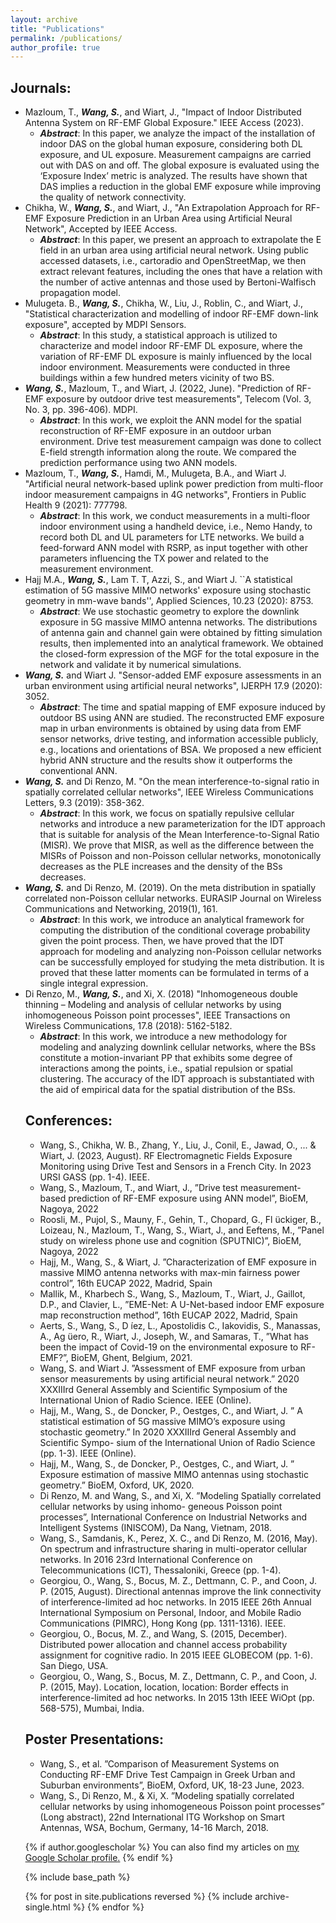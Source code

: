 ```yaml
---
layout: archive
title: "Publications"
permalink: /publications/
author_profile: true
---
```


<h2>Journals:</h2>

<ul>
  <li>Mazloum, T., <em><strong>Wang, S.</strong></em>, and Wiart, J., "Impact of Indoor Distributed Antenna System on RF-EMF Global Exposure." IEEE Access (2023).
    <ul><li><em><strong>Abstract</strong></em>: In this paper, we analyze the impact of the installation of indoor DAS on the global human exposure, considering both DL exposure, and UL exposure. Measurement campaigns are carried out with DAS on and off. The global exposure is evaluated using the ‘Exposure Index’ metric is analyzed. The results have shown that DAS implies a reduction in the global EMF exposure while improving the quality of network connectivity.</li></ul>
  </li>
  
  <newline>  
  <newline>
  <li>Chikha, W., <em><strong>Wang, S.</strong></em>, and Wiart, J., "An Extrapolation Approach for RF-EMF Exposure Prediction in an Urban Area using Artificial Neural Network", Accepted by IEEE Access.
    <ul><li><em><strong>Abstract</strong></em>: In this paper, we present an approach to extrapolate the E field in an urban area using artificial neural network. Using public accessed datasets, i.e., cartoradio and OpenStreetMap, we then extract relevant features, including the ones that have a relation with the number of active antennas and those used by Bertoni-Walfisch propagation model.</li></ul>
  </li>
  
  <newline>  
  <newline>
  <li>Mulugeta. B., <em><strong>Wang, S.</strong></em>, Chikha, W., Liu, J., Roblin, C., and Wiart, J., "Statistical characterization and modelling of indoor RF-EMF down-link exposure", accepted by MDPI Sensors.
    <ul><li><em><strong>Abstract</strong></em>: In this study, a statistical approach is utilized to characterize and model indoor RF-EMF DL exposure, where the variation of RF-EMF DL exposure is mainly influenced by the local indoor environment. Measurements were conducted in three buildings within a few hundred meters vicinity of two BS.</li></ul>
  </li>

  <newline>  
  <newline>
  <li><em><strong>Wang, S.</strong></em>, Mazloum, T., and Wiart, J. (2022, June). "Prediction of RF-EMF exposure by outdoor drive test measurements", Telecom (Vol. 3, No. 3, pp. 396-406). MDPI.
    <ul><li><em><strong>Abstract</strong></em>: In this work, we exploit the ANN model for the spatial reconstruction of RF-EMF exposure in an outdoor urban environment. Drive test measurement campaign was done to collect E-field strength information along the route. We compared the prediction performance using two ANN models.</li></ul>
  </li>

  <newline>  
  <newline>
  <li>Mazloum, T., <em><strong>Wang, S.</strong></em>, Hamdi, M., Mulugeta, B.A., and Wiart J. "Artificial neural network-based uplink power prediction from multi-floor indoor measurement campaigns in 4G networks", Frontiers in Public Health 9 (2021): 777798.
    <ul><li><em><strong>Abstract</strong></em>: In this work, we conduct measurements in a multi-floor indoor environment using a handheld device, i.e., Nemo Handy, to record both DL and UL parameters for LTE networks. We build a feed-forward ANN model with RSRP, as input together with other parameters influencing the TX power and related to the measurement environment.</li></ul>
  </li>

  <newline>  
  <newline>
  <li>Hajj M.A., <em><strong>Wang, S.</strong></em>, Lam T. T, Azzi, S., and Wiart J. ``A statistical estimation of 5G massive MIMO networks' exposure using stochastic geometry in mm-wave bands'', Applied Sciences, 10.23 (2020): 8753.
    <ul><li><em><strong>Abstract</strong></em>: We use stochastic geometry to explore the downlink exposure in 5G massive MIMO antenna networks. The distributions of antenna gain and channel gain were obtained by fitting simulation results, then implemented into an analytical framework. We obtained the closed-form expression of the MGF for the total exposure in the network and validate it by numerical simulations.
</li></ul>
  </li>

  <newline>  
  <newline>
  <li><em><strong>Wang, S.</strong></em> and Wiart J. "Sensor-added EMF exposure assessments in an urban environment using artificial neural networks", IJERPH 17.9 (2020): 3052.
    <ul><li><em><strong>Abstract</strong></em>: The time and spatial mapping of EMF exposure induced by outdoor BS using ANN are studied. The reconstructed EMF exposure map in urban environments is obtained by using data from EMF sensor networks, drive testing, and information accessible publicly, e.g., locations and orientations of BSA. We proposed a new efficient hybrid ANN structure and the results show it outperforms the conventional ANN.
</li></ul>
  </li>

  <newline>  
  <newline>
  <li><em><strong>Wang, S.</strong></em> and Di Renzo, M. "On the mean interference-to-signal ratio in spatially correlated cellular networks", IEEE Wireless Communications Letters, 9.3 (2019): 358-362. 
    <ul><li><em><strong>Abstract</strong></em>: In this work, we focus on spatially repulsive cellular networks and introduce a new parameterization for the IDT approach that is suitable for analysis of the Mean Interference-to-Signal Ratio (MISR). We prove that MISR, as well as the difference between the MISRs of Poisson and non-Poisson cellular networks, monotonically decreases as the PLE increases and the density of the BSs decreases.
</li></ul>
  </li>

  <newline>  
  <newline>
  <li><em><strong>Wang, S.</strong></em> and Di Renzo, M. (2019). On the meta distribution in spatially correlated non-Poisson cellular networks. EURASIP Journal on Wireless Communications and Networking, 2019(1), 161.
    <ul><li><em><strong>Abstract</strong></em>: In this work, we introduce an analytical framework for computing the distribution of the conditional coverage probability given the point process. Then, we have proved that the IDT approach for modeling and analyzing non-Poisson cellular networks can be successfully employed for studying the meta distribution. It is proved that these latter moments can be formulated in terms of a single integral expression. </li></ul>
  </li>

  <newline>  
  <newline>
  <li>Di Renzo, M., <em><strong>Wang, S.</strong></em>, and Xi, X. (2018) "Inhomogeneous double thinning – Modeling and analysis of cellular networks by using inhomogeneous Poisson point processes", IEEE Transactions on Wireless Communications, 17.8 (2018): 5162-5182.
    <ul><li><em><strong>Abstract</strong></em>: In this work, we introduce a new methodology for modeling and analyzing downlink cellular networks, where the BSs constitute a motion-invariant PP that exhibits some degree of interactions among the points, i.e., spatial repulsion or spatial clustering. The accuracy of the IDT approach is substantiated with the aid of empirical data for the spatial distribution of the BSs.
  </li>
</ul>


<h2>Conferences:</h2>

<newline>
<newline>

<ul>
  <li>Wang, S., Chikha, W. B., Zhang, Y., Liu, J., Conil, E., Jawad, O., ... & Wiart, J. (2023, August). RF
Electromagnetic Fields Exposure Monitoring using Drive Test and Sensors in a French City. In 2023 URSI
GASS (pp. 1-4). IEEE.</li>
  <li>Wang, S., Mazloum, T., and Wiart, J., ”Drive test measurement-based prediction of RF-EMF exposure
using ANN model”, BioEM, Nagoya, 2022</li>
  <li>Roosli, M., Pujol, S., Mauny, F., Gehin, T., Chopard, G., Fl ̈uckiger, B., Loizeau, N., Mazloum, T., Wang, S.,
Wiart, J., and Eeftens, M., ”Panel study on wireless phone use and cognition (SPUTNIC)”, BioEM, Nagoya,
2022</li>
  <li>Hajj, M., Wang, S., & Wiart, J. ”Characterization of EMF exposure in massive MIMO antenna networks
with max-min fairness power control”, 16th EUCAP 2022, Madrid, Spain</li>
  <li>Mallik, M., Kharbech S., Wang, S., Mazloum, T., Wiart, J., Gaillot, D.P., and Clavier, L., ”EME-Net: A
U-Net-based indoor EMF exposure map reconstruction method”, 16th EUCAP 2022, Madrid, Spain</li>
  <li>Aerts, S., Wang, S., D ́ıez, L., Apostolidis C., Iakovidis, S., Manassas, A., Ag ̈uero, R., Wiart, J., Joseph,
W., and Samaras, T., ”What has been the impact of Covid-19 on the environmental exposure to RF-EMF?”,
BioEM, Ghent, Belgium, 2021.</li>
  <li>Wang, S. and Wiart J. ”Assessment of EMF exposure from urban sensor measurements by using artificial
neural network.” 2020 XXXIIIrd General Assembly and Scientific Symposium of the International Union of
Radio Science. IEEE (Online).</li>
  <li>Hajj, M., Wang, S., de Doncker, P., Oestges, C., and Wiart, J. ” A statistical estimation of 5G massive
MIMO’s exposure using stochastic geometry.” In 2020 XXXIIIrd General Assembly and Scientific Sympo-
sium of the International Union of Radio Science (pp. 1-3). IEEE (Online).</li>
  <li>Hajj, M., Wang, S., de Doncker, P., Oestges, C., and Wiart, J. ” Exposure estimation of massive MIMO
antennas using stochastic geometry.” BioEM, Oxford, UK, 2020.</li>
  <li>Di Renzo, M. and Wang, S., and Xi, X. ”Modeling Spatially correlated cellular networks by using inhomo-
geneous Poisson point processes”, International Conference on Industrial Networks and Intelligent Systems
(INISCOM), Da Nang, Vietnam, 2018.</li>
  <li>Wang, S., Samdanis, K., Perez, X. C., and Di Renzo, M. (2016, May). On spectrum and infrastructure
sharing in multi-operator cellular networks. In 2016 23rd International Conference on Telecommunications
(ICT), Thessaloniki, Greece (pp. 1-4).</li>
  <li>Georgiou, O., Wang, S., Bocus, M. Z., Dettmann, C. P., and Coon, J. P. (2015, August). Directional
antennas improve the link connectivity of interference-limited ad hoc networks. In 2015 IEEE 26th Annual
International Symposium on Personal, Indoor, and Mobile Radio Communications (PIMRC), Hong Kong
(pp. 1311-1316). IEEE.</li>
  <li>Georgiou, O., Bocus, M. Z., and Wang, S. (2015, December). Distributed power allocation and channel
access probability assignment for cognitive radio. In 2015 IEEE GLOBECOM (pp. 1-6). San Diego, USA.</li>
  <li>Georgiou, O., Wang, S., Bocus, M. Z., Dettmann, C. P., and Coon, J. P. (2015, May). Location, location,
location: Border effects in interference-limited ad hoc networks. In 2015 13th IEEE WiOpt (pp. 568-575),
Mumbai, India.</li>
</ul>

<h2>Poster Presentations:</h2>
<newline>
<newline>
<ul>
  <li>Wang, S., et al. ”Comparison of Measurement Systems on Conducting RF-EMF Drive Test Campaign in
Greek Urban and Suburban environments”, BioEM, Oxford, UK, 18-23 June, 2023.</li>
  <li>Wang, S., Di Renzo, M., & Xi, X. ”Modeling spatially correlated cellular networks by using inhomogeneous
Poisson point processes” (Long abstract), 22nd International ITG Workshop on Smart Antennas, WSA,
Bochum, Germany, 14-16 March, 2018.</li>
</ul>



{% if author.googlescholar %}
  You can also find my articles on <u><a href="{{author.googlescholar}}">my Google Scholar profile</a>.</u>
{% endif %}

{% include base_path %}

{% for post in site.publications reversed %}
  {% include archive-single.html %}
{% endfor %}
